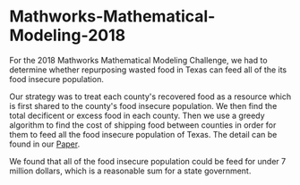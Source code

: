 # Mathworks-Mathematical-Modeling-2018

For the 2018 Mathworks Mathematical Modeling Challenge, we had to determine whether repurposing wasted food in Texas can feed all of 
the its food insecure population.

Our strategy was to treat each county's recovered food as a resource which is first shared to the county's food insecure population.
We then find the total decificent or excess food in each county. Then we use a greedy algorithm to find the cost of shipping food between 
counties in order for them to feed all the food insecure population of Texas. 
The detail can be found in our [Paper](https://github.com/DumboOctopus/Mathworks-Mathematical-Modeling-2018/blob/master/PAPER.pdf).

We found that all of the food insecure population could be feed for under 7 million dollars, which is a reasonable sum for a state government.
